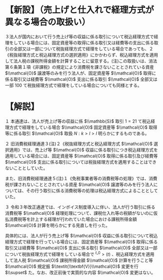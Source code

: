 # 【新設】（売上げと仕入れで経理方式が異なる場合の取扱い）

３法人が国内において行う売上げ等の収益に係る取引について税込経理方式で経理をしている場合には、固定資産等の取得に係る取引又は経費等の支出に係る取引の全部又は一部について税抜経理方式で経理をしている場合であっても、２《税抜経理方式と税込経理方式の選択適用》にかかわらず、税込経理方式を適用して法人税の課税所得金額を計算することに留意する。(注)この取扱いは、消法第６条第１項《非課税》の規定により消費税を課さないこととされている資産 $\\mathcal{O}$ 譲渡等のみを行う法人が、固定資産等 $\\mathcal{O}$ 取得に係る取引又は経費等 $\\mathcal{O}$ 支出に係る取引 $\\mathcal{O}$ 全部又は一部 $100$ て税抜経理方式で経理をしている場合についても同様とする。

# 【解説】

１ 本通達は、法人が売上げ等の収益に係 $\\mathbb{S}$ 取引 $1=21$ て税込経理方式で経理をしている場合 $\\mathcal{O}$ 固定資産等 $\\mathcal{O}$ 取得等に係る取引 $\\mathcal{O}$ 取扱 $N:k>l>l$ 明らかにするものである。

２ 旧消費税経理通達３(注)２《税抜経理方式と税込経理方式 $\\mathcal{O}$ 選択適用》では、売上げ等 $\\mathcal{O}$ 収益に係る取引につき税込経理方式を適用している場合には、固定資産等 $\\mathcal{O}$ 取得に係る取引及び経費等 $\\mathcal{O}$ 支出に係る取引については税抜経理方式を適用することはできないこととしていた。

また、旧消費税経理通達５(注)１《免税事業者等の消費税等の処理》では、消費税が課されないこととされている資産 $\\mathcal{O}$ 譲渡等のみを行う法人については、その行う取引に係る消費税等の処理は税込経理方式によることとしていた。

３ 令和３年改正通達では、インボイス制度導入に伴い、法人が行う取引に係る消費税等 $\\mathcal{O}$ 経理処理について、課税仕入れ等の税額がないのに仮払消費税等を計上する経理が行われていた場合における課税所得金額 $\\mathcal{O}$ 計算を明らかにする見直しを行った。

具体的には、法人が行う売上げ等 $\\mathcal{O}$ 収益に係る取引について税込経理方式で経理を行っている場合には、固定資産等 $\\mathcal{O}$ 取得に係る取引又は経費等 $\\mathcal{O}$ 支出に係る取引 $\\mathcal{O}$ 全部又は一部について税抜経理方式で経理をしている場合で $^{t\_{0}}>(t)$ 、税込経理方式を適用して法人税 $\\mathcal{O}$ 課税所得金額 $\\mathcal{O}$ 計算を行うこと等 $\\mathcal{O}$ 規定振 $\\textit{\\textbf{V}}\\mathcal{O}$ 変更を行 $\\supset$ た。なお、改正前後で実質的な内容 $\\mathcal{O}$ 変更はない。
